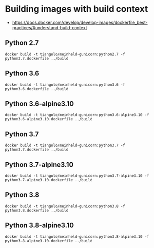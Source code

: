 # Building images  with build context
- https://docs.docker.com/develop/develop-images/dockerfile_best-practices/#understand-build-context

## Python 2.7
`docker build -t tiangolo/meinheld-gunicorn:python2.7 -f python2.7.dockerfile ../build`

## Python 3.6
`docker build -t tiangolo/meinheld-gunicorn:python3.6 -f python3.6.dockerfile ../build`

## Python 3.6-alpine3.10
`docker build -t tiangolo/meinheld-gunicorn:python3.6-alpine3.10 -f python3.6-alpine3.10.dockerfile ../build`

## Python 3.7
`docker build -t tiangolo/meinheld-gunicorn:python3.7 -f python3.7.dockerfile ../build`

## Python 3.7-alpine3.10
`docker build -t tiangolo/meinheld-gunicorn:python3.7-alpine3.10 -f python3.7-alpine3.10.dockerfile ../build`

## Python 3.8
`docker build -t tiangolo/meinheld-gunicorn:python3.8 -f python3.8.dockerfile ../build`

## Python 3.8-alpine3.10
`docker build -t tiangolo/meinheld-gunicorn:python3.8-alpine3.10 -f python3.8-alpine3.10.dockerfile ../build`